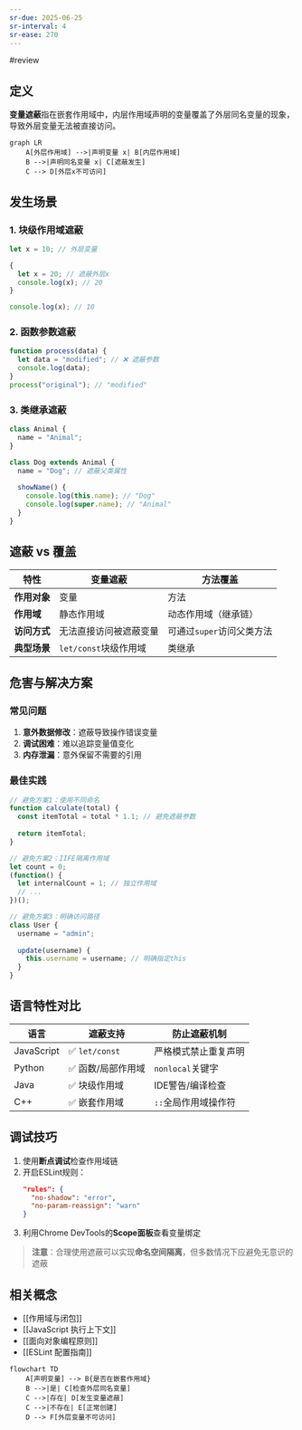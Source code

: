 ```yaml
---
sr-due: 2025-06-25
sr-interval: 4
sr-ease: 270
---
```



#review 

## 定义
**变量遮蔽**指在嵌套作用域中，内层作用域声明的变量覆盖了外层同名变量的现象，导致外层变量无法被直接访问。

```mermaid
graph LR
    A[外层作用域] -->|声明变量 x| B[内层作用域]
    B -->|声明同名变量 x| C[遮蔽发生]
    C --> D[外层x不可访问]
```

## 发生场景
### 1. 块级作用域遮蔽
```javascript
let x = 10; // 外层变量

{
  let x = 20; // 遮蔽外层x
  console.log(x); // 20
}

console.log(x); // 10
```

### 2. 函数参数遮蔽
```javascript
function process(data) {
  let data = "modified"; // ❌ 遮蔽参数
  console.log(data);
}
process("original"); // "modified"
```

### 3. 类继承遮蔽
```typescript
class Animal {
  name = "Animal";
}

class Dog extends Animal {
  name = "Dog"; // 遮蔽父类属性
  
  showName() {
    console.log(this.name); // "Dog"
    console.log(super.name); // "Animal"
  }
}
```

## 遮蔽 vs 覆盖

| 特性       | 变量遮蔽                  | 方法覆盖                    |
|------------|--------------------------|---------------------------|
| **作用对象** | 变量                     | 方法                      |
| **作用域**  | 静态作用域               | 动态作用域（继承链）      |
| **访问方式**| 无法直接访问被遮蔽变量   | 可通过`super`访问父类方法 |
| **典型场景**| `let/const`块级作用域    | 类继承                    |

## 危害与解决方案

### 常见问题
1. **意外数据修改**：遮蔽导致操作错误变量
2. **调试困难**：难以追踪变量值变化
3. **内存泄漏**：意外保留不需要的引用

### 最佳实践
```javascript
// 避免方案1：使用不同命名
function calculate(total) {
  const itemTotal = total * 1.1; // 避免遮蔽参数
  
  return itemTotal;
}

// 避免方案2：IIFE隔离作用域
let count = 0;
(function() {
  let internalCount = 1; // 独立作用域
  // ...
})();

// 避免方案3：明确访问路径
class User {
  username = "admin";
  
  update(username) {
    this.username = username; // 明确指定this
  }
}
```

## 语言特性对比

| 语言       | 遮蔽支持          | 防止遮蔽机制               |
|------------|------------------|--------------------------|
| JavaScript | ✅ `let/const`   | 严格模式禁止重复声明      |
| Python     | ✅ 函数/局部作用域 | `nonlocal`关键字         |
| Java       | ✅ 块级作用域     | IDE警告/编译检查         |
| C++        | ✅ 嵌套作用域     | `::`全局作用域操作符     |

## 调试技巧
1. 使用**断点调试**检查作用域链
2. 开启ESLint规则：
   ```json
   "rules": {
     "no-shadow": "error",
     "no-param-reassign": "warn"
   }
   ```
3. 利用Chrome DevTools的**Scope面板**查看变量绑定

> **注意**：合理使用遮蔽可以实现**命名空间隔离**，但多数情况下应避免无意识的遮蔽

## 相关概念
- [[作用域与闭包]]
- [[JavaScript 执行上下文]]
- [[面向对象编程原则]]
- [[ESLint 配置指南]]

```mermaid
flowchart TD
    A[声明变量] --> B{是否在嵌套作用域}
    B -->|是| C[检查外层同名变量]
    C -->|存在| D[发生变量遮蔽]
    C -->|不存在| E[正常创建]
    D --> F[外层变量不可访问]
```